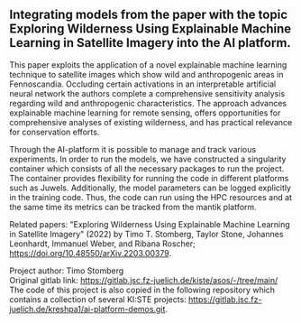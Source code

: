 ## Integrating models from the paper with the topic Exploring Wilderness Using Explainable Machine Learning in Satellite Imagery into the AI platform.
This paper exploits the application of a novel explainable machine learning technique to satellite images which show wild and anthropogenic areas in Fennoscandia. Occluding certain activations in an interpretable artificial neural network the authors complete a comprehensive sensitivity analysis regarding wild and anthropogenic characteristics. The approach advances explainable machine learning for remote sensing, offers opportunities for comprehensive analyses of existing wilderness, and has practical relevance for conservation efforts.

Through the AI-platform it is possible to manage and track various experiments. In order to run the models, we have constructed a singularity container which consists of all the necessary packages to run the project. The container provides flexibility for running the code in different platforms such as Juwels. Additionally, the model parameters can be logged explicitly in the training code. Thus, the code can run using the HPC resources and at the same time its metrics can be tracked from the mantik platform.

Related papers: "Exploring Wilderness Using Explainable Machine Learning in Satellite Imagery" (2022) by Timo T. Stomberg, Taylor Stone, Johannes Leonhardt, Immanuel Weber, and Ribana Roscher; https://doi.org/10.48550/arXiv.2203.00379.

Project author: Timo Stomberg</br>
Original gitlab link: https://gitlab.jsc.fz-juelich.de/kiste/asos/-/tree/main/</br>
The code of this project is also copied in the following repository which contains a collection of several KI:STE projects: https://gitlab.jsc.fz-juelich.de/kreshpa1/ai-platform-demos.git.
